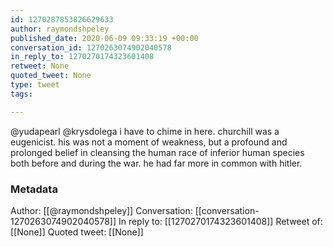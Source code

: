 ```yaml
---
id: 1270287853826629633
author: raymondshpeley
published_date: 2020-06-09 09:33:19 +00:00
conversation_id: 1270263074902040578
in_reply_to: 1270270174323601408
retweet: None
quoted_tweet: None
type: tweet
tags:

---
```


@yudapearl @krysdolega i have to chime in here. churchill was a eugenicist. his was not a moment of weakness, but a profound and prolonged belief in cleansing the human race of inferior human species both before and during the war. he had far more in common with hitler.

### Metadata

Author: [[@raymondshpeley]]
Conversation: [[conversation-1270263074902040578]]
In reply to: [[1270270174323601408]]
Retweet of: [[None]]
Quoted tweet: [[None]]
